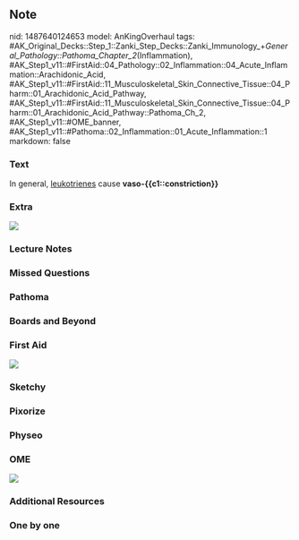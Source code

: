 ## Note
nid: 1487640124653
model: AnKingOverhaul
tags: #AK_Original_Decks::Step_1::Zanki_Step_Decks::Zanki_Immunology_+_General_Pathology::Pathoma_Chapter_2_(Inflammation), #AK_Step1_v11::#FirstAid::04_Pathology::02_Inflammation::04_Acute_Inflammation::Arachidonic_Acid, #AK_Step1_v11::#FirstAid::11_Musculoskeletal_Skin_Connective_Tissue::04_Pharm::01_Arachidonic_Acid_Pathway, #AK_Step1_v11::#FirstAid::11_Musculoskeletal_Skin_Connective_Tissue::04_Pharm::01_Arachidonic_Acid_Pathway::Pathoma_Ch_2, #AK_Step1_v11::#OME_banner, #AK_Step1_v11::#Pathoma::02_Inflammation::01_Acute_Inflammation::1
markdown: false

### Text
<div>
  In general, <u>leukotrienes</u> cause
  <b>vaso-{{c1::constriction}}</b>
</div>

### Extra
<img src="Arachidonic%20acid%20metab_1606536512076.png">

### Lecture Notes


### Missed Questions


### Pathoma


### Boards and Beyond


### First Aid
<img src="tmpjvz5HU.png" class="resizer">

### Sketchy


### Pixorize


### Physeo


### OME
<div class="ome-widget">
  <a href="https://onlinemeded.org?ref=anki"><img src=
  "_OME_AnkiFlashcards_General_7.png"></a>
</div>

### Additional Resources


### One by one

